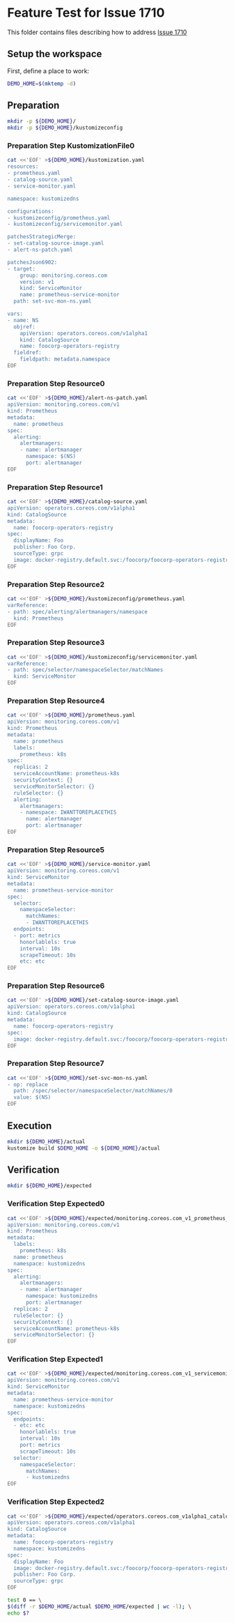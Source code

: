 # Feature Test for Issue 1710


This folder contains files describing how to address [Issue 1710](https://github.com/kubernetes-sigs/kustomize/issues/1710)

## Setup the workspace

First, define a place to work:

<!-- @makeWorkplace @test -->
```bash
DEMO_HOME=$(mktemp -d)
```

## Preparation

<!-- @makeDirectories @test -->
```bash
mkdir -p ${DEMO_HOME}/
mkdir -p ${DEMO_HOME}/kustomizeconfig
```

### Preparation Step KustomizationFile0

<!-- @createKustomizationFile0 @test -->
```bash
cat <<'EOF' >${DEMO_HOME}/kustomization.yaml
resources:
- prometheus.yaml
- catalog-source.yaml
- service-monitor.yaml

namespace: kustomizedns

configurations:
- kustomizeconfig/prometheus.yaml
- kustomizeconfig/servicemonitor.yaml

patchesStrategicMerge:
- set-catalog-source-image.yaml
- alert-ns-patch.yaml

patchesJson6902:
- target:
    group: monitoring.coreos.com
    version: v1
    kind: ServiceMonitor
    name: prometheus-service-monitor
  path: set-svc-mon-ns.yaml

vars:
- name: NS
  objref:
    apiVersion: operators.coreos.com/v1alpha1
    kind: CatalogSource
    name: foocorp-operators-registry
  fieldref:
    fieldpath: metadata.namespace
EOF
```


### Preparation Step Resource0

<!-- @createResource0 @test -->
```bash
cat <<'EOF' >${DEMO_HOME}/alert-ns-patch.yaml
apiVersion: monitoring.coreos.com/v1
kind: Prometheus
metadata:
  name: prometheus
spec:
  alerting:
    alertmanagers:
    - name: alertmanager
      namespace: $(NS)
      port: alertmanager
EOF
```


### Preparation Step Resource1

<!-- @createResource1 @test -->
```bash
cat <<'EOF' >${DEMO_HOME}/catalog-source.yaml
apiVersion: operators.coreos.com/v1alpha1
kind: CatalogSource
metadata:
  name: foocorp-operators-registry
spec:
  displayName: Foo
  publisher: Foo Corp.
  sourceType: grpc
  image: docker-registry.default.svc:/foocorp/foocorp-operators-registry:0.0.1
EOF
```


### Preparation Step Resource2

<!-- @createResource2 @test -->
```bash
cat <<'EOF' >${DEMO_HOME}/kustomizeconfig/prometheus.yaml
varReference:
- path: spec/alerting/alertmanagers/namespace
  kind: Prometheus
EOF
```


### Preparation Step Resource3

<!-- @createResource3 @test -->
```bash
cat <<'EOF' >${DEMO_HOME}/kustomizeconfig/servicemonitor.yaml
varReference:
- path: spec/selector/namespaceSelector/matchNames
  kind: ServiceMonitor
EOF
```


### Preparation Step Resource4

<!-- @createResource4 @test -->
```bash
cat <<'EOF' >${DEMO_HOME}/prometheus.yaml
apiVersion: monitoring.coreos.com/v1
kind: Prometheus
metadata:
  name: prometheus
  labels:
    prometheus: k8s
spec:
  replicas: 2
  serviceAccountName: prometheus-k8s
  securityContext: {}
  serviceMonitorSelector: {}
  ruleSelector: {}
  alerting:
    alertmanagers:
    - namespace: IWANTTOREPLACETHIS
      name: alertmanager
      port: alertmanager
EOF
```


### Preparation Step Resource5

<!-- @createResource5 @test -->
```bash
cat <<'EOF' >${DEMO_HOME}/service-monitor.yaml
apiVersion: monitoring.coreos.com/v1
kind: ServiceMonitor
metadata:
  name: prometheus-service-monitor
spec:
  selector:
    namespaceSelector:
      matchNames:
      - IWANTTOREPLACETHIS
  endpoints:
  - port: metrics
    honorlablels: true
    interval: 10s
    scrapeTimeout: 10s
    etc: etc
EOF
```


### Preparation Step Resource6

<!-- @createResource6 @test -->
```bash
cat <<'EOF' >${DEMO_HOME}/set-catalog-source-image.yaml
apiVersion: operators.coreos.com/v1alpha1
kind: CatalogSource
metadata:
  name: foocorp-operators-registry
spec:
  image: docker-registry.default.svc:/foocorp/foocorp-operators-registry@sha256:NOTIMPORTANTFORTHETEST
EOF
```


### Preparation Step Resource7

<!-- @createResource7 @test -->
```bash
cat <<'EOF' >${DEMO_HOME}/set-svc-mon-ns.yaml
- op: replace
  path: /spec/selector/namespaceSelector/matchNames/0
  value: $(NS)
EOF
```

## Execution

<!-- @build @test -->
```bash
mkdir ${DEMO_HOME}/actual
kustomize build $DEMO_HOME -o ${DEMO_HOME}/actual
```

## Verification

<!-- @createExpectedDir @test -->
```bash
mkdir ${DEMO_HOME}/expected
```


### Verification Step Expected0

<!-- @createExpected0 @test -->
```bash
cat <<'EOF' >${DEMO_HOME}/expected/monitoring.coreos.com_v1_prometheus_prometheus.yaml
apiVersion: monitoring.coreos.com/v1
kind: Prometheus
metadata:
  labels:
    prometheus: k8s
  name: prometheus
  namespace: kustomizedns
spec:
  alerting:
    alertmanagers:
    - name: alertmanager
      namespace: kustomizedns
      port: alertmanager
  replicas: 2
  ruleSelector: {}
  securityContext: {}
  serviceAccountName: prometheus-k8s
  serviceMonitorSelector: {}
EOF
```


### Verification Step Expected1

<!-- @createExpected1 @test -->
```bash
cat <<'EOF' >${DEMO_HOME}/expected/monitoring.coreos.com_v1_servicemonitor_prometheus-service-monitor.yaml
apiVersion: monitoring.coreos.com/v1
kind: ServiceMonitor
metadata:
  name: prometheus-service-monitor
  namespace: kustomizedns
spec:
  endpoints:
  - etc: etc
    honorlablels: true
    interval: 10s
    port: metrics
    scrapeTimeout: 10s
  selector:
    namespaceSelector:
      matchNames:
      - kustomizedns
EOF
```


### Verification Step Expected2

<!-- @createExpected2 @test -->
```bash
cat <<'EOF' >${DEMO_HOME}/expected/operators.coreos.com_v1alpha1_catalogsource_foocorp-operators-registry.yaml
apiVersion: operators.coreos.com/v1alpha1
kind: CatalogSource
metadata:
  name: foocorp-operators-registry
  namespace: kustomizedns
spec:
  displayName: Foo
  image: docker-registry.default.svc:/foocorp/foocorp-operators-registry@sha256:NOTIMPORTANTFORTHETEST
  publisher: Foo Corp.
  sourceType: grpc
EOF
```


<!-- @compareActualToExpected @test -->
```bash
test 0 == \
$(diff -r $DEMO_HOME/actual $DEMO_HOME/expected | wc -l); \
echo $?
```

